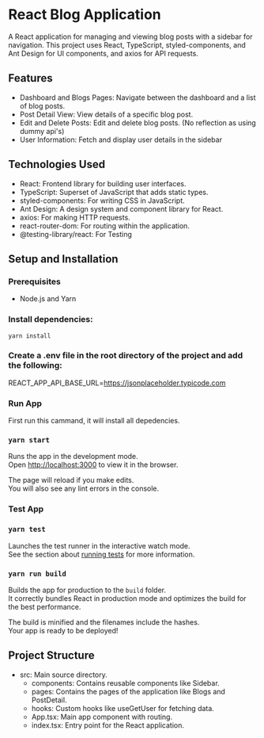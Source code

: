 # React Blog Application

A React application for managing and viewing blog posts with a sidebar for navigation. This project uses React, TypeScript, styled-components, and Ant Design for UI components, and axios for API requests.

## Features

- Dashboard and Blogs Pages: Navigate between the dashboard and a list of blog posts.
- Post Detail View: View details of a specific blog post.
- Edit and Delete Posts: Edit and delete blog posts. (No reflection as using dummy api's)
- User Information: Fetch and display user details in the sidebar

## Technologies Used

- React: Frontend library for building user interfaces.
- TypeScript: Superset of JavaScript that adds static types.
- styled-components: For writing CSS in JavaScript.
- Ant Design: A design system and component library for React.
- axios: For making HTTP requests.
- react-router-dom: For routing within the application.
- @testing-library/react: For Testing

## Setup and Installation

### Prerequisites

- Node.js and Yarn

### Install dependencies:

`yarn install`

### Create a .env file in the root directory of the project and add the following:

REACT_APP_API_BASE_URL=https://jsonplaceholder.typicode.com

### Run App

First run this cammand, it will install all depedencies.

### `yarn start`

Runs the app in the development mode.\
Open [http://localhost:3000](http://localhost:3000) to view it in the browser.

The page will reload if you make edits.\
You will also see any lint errors in the console.

### Test App

### `yarn test`

Launches the test runner in the interactive watch mode.\
See the section about [running tests](https://facebook.github.io/create-react-app/docs/running-tests) for more information.

### `yarn run build`

Builds the app for production to the `build` folder.\
It correctly bundles React in production mode and optimizes the build for the best performance.

The build is minified and the filenames include the hashes.\
Your app is ready to be deployed!

## Project Structure

- src: Main source directory.
  - components: Contains reusable components like Sidebar.
  - pages: Contains the pages of the application like Blogs and PostDetail.
  - hooks: Custom hooks like useGetUser for fetching data.
  - App.tsx: Main app component with routing.
  - index.tsx: Entry point for the React application.
